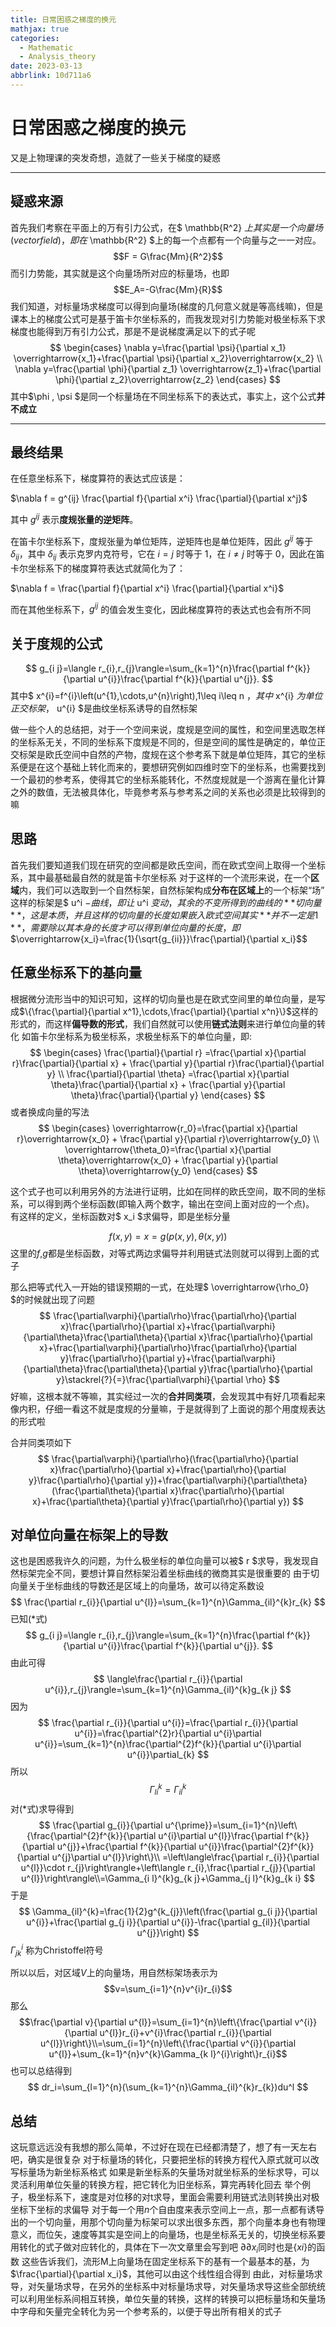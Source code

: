 ```yaml
---
title: 日常困惑之梯度的换元
mathjax: true
categories:
  - Mathematic
  - Analysis_theory
date: 2023-03-13
abbrlink: 10d711a6
---
```


# 日常困惑之梯度的换元
又是上物理课的突发奇想，造就了一些关于梯度的疑惑
<!--more-->

---

## 疑惑来源
首先我们考察在平面上的万有引力公式，在$ \mathbb{R^2} $上其实是一个向量场(vector field)，即在$ \mathbb{R^2} $上的每一个点都有一个向量与之一一对应。
$$F = G\frac{Mm}{R^2}$$ 
而引力势能，其实就是这个向量场所对应的标量场，也即
$$E_A=-G\frac{Mm}{R}$$
我们知道，对标量场求梯度可以得到向量场(梯度的几何意义就是等高线嘛)，但是课本上的梯度公式可是基于笛卡尔坐标系的，而我发现对引力势能对极坐标系下求梯度也能得到万有引力公式，那是不是说梯度满足以下的式子呢
$$
\begin{cases}
    \nabla y=\frac{\partial \psi}{\partial x_1} \overrightarrow{x_1}+\frac{\partial \psi}{\partial x_2}\overrightarrow{x_2} \\
    \nabla y=\frac{\partial \phi}{\partial z_1} \overrightarrow{z_1}+\frac{\partial \phi}{\partial z_2}\overrightarrow{z_2}
\end{cases}
$$
其中$\phi $,$ \psi $是同一个标量场在不同坐标系下的表达式，事实上，这个公式**并不成立**

---
## 最终结果


在任意坐标系下，梯度算符的表达式应该是：

$\nabla f = g^{ij} \frac{\partial f}{\partial x^i} \frac{\partial}{\partial x^j}$

其中 $g^{ij}$ 表示**度规张量的逆矩阵**。

在笛卡尔坐标系下，度规张量为单位矩阵，逆矩阵也是单位矩阵，因此 $g^{ij}$ 等于 $\delta_{ij}$，其中 $\delta_{ij}$ 表示克罗内克符号，它在 $i=j$ 时等于 1，在 $i\neq j$ 时等于 0，因此在笛卡尔坐标系下的梯度算符表达式就简化为了：

$\nabla f = \frac{\partial f}{\partial x^i} \frac{\partial}{\partial x^i}$

而在其他坐标系下，$g^{ij}$ 的值会发生变化，因此梯度算符的表达式也会有所不同

## 关于度规的公式
$$
g_{i j}=\langle r_{i},r_{j}\rangle=\sum_{k=1}^{n}\frac{\partial f^{k}}{\partial u^{i}}\frac{\partial f^{k}}{\partial u^{j}}.
$$
其中$ x^{i}=f^{i}\left(u^{1},\cdots,u^{n}\right),1\leq i\leq n $，其中$ x^{i} $为单位正交标架，$ u^{i} $是曲纹坐标系诱导的自然标架

做一些个人的总结把，对于一个空间来说，度规是空间的属性，和空间里选取怎样的坐标系无关，不同的坐标系下度规是不同的，但是空间的属性是确定的，单位正交标架是欧氏空间中自然的产物，度规在这个参考系下就是单位矩阵，其它的坐标系便是在这个基础上转化而来的，要想研究例如四维时空下的坐标系，也需要找到一个最初的参考系，使得其它的坐标系能转化，不然度规就是一个游离在量化计算之外的数值，无法被具体化，毕竟参考系与参考系之间的关系也必须是比较得到的嘛
## 思路
首先我们要知道我们现在研究的空间都是欧氏空间，而在欧式空间上取得一个坐标系，其中最基础最自然的就是笛卡尔坐标系
对于这样的一个流形来说，在一个**区域**内，我们可以选取到一个自然标架，自然标架构成**分布在区域上**的一个标架“场”
这样的标架是$ u^i $-曲线，即让$ u^i $变动，其余的不变所得到的曲线的**切向量**，这是本质，并且这样的切向量的长度如果嵌入欧式空间其实**并不一定是1**，需要除以其本身的长度才可以得到单位向量的长度，即$$\overrightarrow{x_i}=\frac{1}{\sqrt{g_{ii}}}\frac{\partial}{\partial x_i}$$

## 任意坐标系下的基向量

根据微分流形当中的知识可知，这样的切向量也是在欧式空间里的单位向量，是写成$\{\frac{\partial}{\partial x^1},\cdots,\frac{\partial}{\partial x^n}\}$这样的形式的，而这样**偏导数的形式**，我们自然就可以使用**链式法则**来进行单位向量的转化
如笛卡尔坐标系为极坐标系，求极坐标系下的单位向量，即:
$$
 \begin{cases} 
    \frac{\partial}{\partial r} =\frac{\partial x}{\partial r}\frac{\partial}{\partial x} + \frac{\partial y}{\partial r}\frac{\partial}{\partial y} \\
    \frac{\partial}{\partial \theta} =\frac{\partial x}{\partial \theta}\frac{\partial}{\partial x} + \frac{\partial y}{\partial \theta}\frac{\partial}{\partial y} \end{cases} 
$$
或者换成向量的写法
$$
 \begin{cases} 
    \overrightarrow{r_0}=\frac{\partial x}{\partial r}\overrightarrow{x_0} + \frac{\partial y}{\partial r}\overrightarrow{y_0} \\
    \overrightarrow{\theta_0}=\frac{\partial x}{\partial \theta}\overrightarrow{x_0} + \frac{\partial y}{\partial \theta}\overrightarrow{y_0} \end{cases} 
$$

这个式子也可以利用另外的方法进行证明，比如在同样的欧氏空间，取不同的坐标系，可以得到两个坐标函数(即输入两个数字，输出在空间上面对应的一个点)。
有这样的定义，坐标函数对$ x_i $求偏导，即是坐标分量

$$
f(x,y)=x=g(p(x,y),\theta(x,y))
$$
这里的$f$,$g$都是坐标函数，对等式两边求偏导并利用链式法则就可以得到上面的式子

那么把等式代入一开始的错误预期的一式，在处理$ \overrightarrow{\rho_0} $的时候就出现了问题
$$
\frac{\partial\varphi}{\partial\rho}\frac{\partial\rho}{\partial x}\frac{\partial\rho}{\partial x}+\frac{\partial\varphi}{\partial\theta}\frac{\partial\theta}{\partial x}\frac{\partial\rho}{\partial x}+\frac{\partial\varphi}{\partial\rho}\frac{\partial\rho}{\partial y}\frac{\partial\rho}{\partial y}+\frac{\partial\varphi}{\partial\theta}\frac{\partial\theta}{\partial y}\frac{\partial\rho}{\partial y}\stackrel{?}{=}\frac{\partial\varphi}{\partial \rho}
$$
好嘛，这根本就不等嘛，其实经过一次的**合并同类项**，会发现其中有好几项看起来像内积，仔细一看这不就是度规的分量嘛，于是就得到了上面说的那个用度规表达的形式啦

合并同类项如下
$$
\frac{\partial\varphi}{\partial\rho}(\frac{\partial\rho}{\partial x}\frac{\partial\rho}{\partial x}+\frac{\partial\rho}{\partial y}\frac{\partial\rho}{\partial y})+\frac{\partial\varphi}{\partial\theta}(\frac{\partial\theta}{\partial x}\frac{\partial\rho}{\partial x}+\frac{\partial\theta}{\partial y}\frac{\partial\rho}{\partial y})
$$

## 对单位向量在标架上的导数
这也是困惑我许久的问题，为什么极坐标的单位向量可以被$ r $求导，我发现自然标架完全不同，要想计算自然标架沿着坐标曲线的微商其实是很重要的
由于切向量关于坐标曲线的导数还是区域上的向量场，故可以待定系数设
$$
\frac{\partial r_{i}}{\partial u^{l}}=\sum_{k=1}^{n}\Gamma_{il}^{k}r_{k}
$$
已知($*$式)
$$
g_{i j}=\langle r_{i},r_{j}\rangle=\sum_{k=1}^{n}\frac{\partial f^{k}}{\partial u^{i}}\frac{\partial f^{k}}{\partial u^{j}}.
$$
由此可得
$$
\langle\frac{\partial r_{i}}{\partial u^{i}},r_{j}\rangle=\sum_{k=1}^{n}\Gamma_{il}^{k}g_{k j}
$$
因为
$$
\frac{\partial r_{i}}{\partial u^{i}}=\frac{\partial r_{i}}{\partial u^{i}}=\frac{\partial^{2}r}{\partial u^{i}\partial u^{i}}=\sum_{k=1}^{n}\frac{\partial^{2}f^{k}}{\partial u^{i}\partial u^{i}}\partial_{k}
$$
所以
$$
\Gamma_{li}^k=\Gamma_{il}^k
$$
对($*$式)求导得到
$$
\frac{\partial g_{i}}{\partial u^{\prime}}=\sum_{i=1}^{n}\left\{\frac{\partial^{2}f^{k}}{\partial u^{i}\partial u^{l}}\frac{\partial f^{k}}{\partial u^{j}}+\frac{\partial f^{k}}{\partial u^{i}}\frac{\partial^{2}f^{k}}{\partial u^{j}\partial u^{l}}\right\}\\ =\left\langle\frac{\partial r_{i}}{\partial u^{l}}\cdot r_{j}\right\rangle+\left\langle r_{i},\frac{\partial r_{j}}{\partial u^{l}}\right\rangle\\=\Gamma_{i l}^{k}g_{k j}+\Gamma_{j l}^{k}g_{k i}
$$
于是
$$
\Gamma_{il}^{k}=\frac{1}{2}g^{k_{j}}\left(\frac{\partial g_{i j}}{\partial u^{i}}+\frac{\partial g_{j i}}{\partial u^{i}}-\frac{\partial g_{il}}{\partial u^{j}}\right)
$$
$\Gamma^i_{jk}$ 称为Christoffel符号

所以以后，对区域$V$上的向量场，用自然标架场表示为
$$v=\sum_{i=1}^{n}v^{i}r_{i}$$
那么
$$\frac{\partial v}{\partial u^{l}}=\sum_{i=1}^{n}\left\{\frac{\partial v^{i}}{\partial u^{l}}r_{i}+v^{i}\frac{\partial r_{i}}{\partial u^{l}}\right\}\\=\sum_{i=1}^{n}\left\{\frac{\partial v^{i}}{\partial u^{l}}+\sum_{k=1}^{n}v^{k}\Gamma_{k l}^{i}\right\}r_{i}$$
也可以总结得到
$$
dr_i=\sum_{l=1}^{n}(\sum_{k=1}^{n}\Gamma_{il}^{k}r_{k})du^l
$$
## 总结
这玩意远远没有我想的那么简单，不过好在现在已经都清楚了，想了有一天左右吧，确实是很复杂
对于标量场的转化，只要把坐标的转换方程代入原式就可以改写标量场为新坐标系格式
如果是新坐标系的矢量场对就坐标系的坐标求导，可以灵活利用单位矢量的转换方程，把它转化为旧坐标系，算完再转化回去
举个例子，极坐标系下，速度是对位移的对t求导，里面会需要利用链式法则转换出对极坐标下坐标的求偏导
对于每一个用$n$个自由度来表示空间上一点，那一点都有诱导出的一个切向量，用那个切向量为标架可以求出很多东西，那个向量本身也有物理意义，而位矢，速度等其实是空间上的向量场，也是坐标系无关的，切换坐标系要用转化的式子做对应转化的，具体在下一次文章里会写到吧
$\partial\partial x_i$同时也是$\{xi\}$的函数
这些告诉我们，流形M上向量场在固定坐标系下的基有一个最基本的基，为$\frac{\partial}{\partial x_i}$，其他可以由这个线性组合得到
由此，对标量场求导，对矢量场求导，在另外的坐标系中对标量场求导，对矢量场求导这些全部统统可以利用坐标系间相互转换，单位矢量的转换，这样的转换可以把标量场和矢量场中字母和矢量完全转化为另一个参考系的，以便于导出所有相关的式子